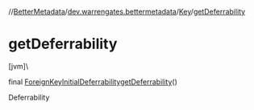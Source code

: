 //[BetterMetadata](../../../index.md)/[dev.warrengates.bettermetadata](../index.md)/[Key](index.md)/[getDeferrability](get-deferrability.md)

# getDeferrability

[jvm]\

final [ForeignKeyInitialDeferrability](../-foreign-key-initial-deferrability/index.md)[getDeferrability](get-deferrability.md)()

Deferrability
